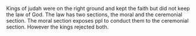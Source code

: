 Kings of judah were on the right ground
and kept the faith but did not keep
the law of God.
The law has two sections, the moral and the
ceremonial section. The moral section
exposes ppl to conduct them to the
ceremonial section. However the kings rejected
both.
